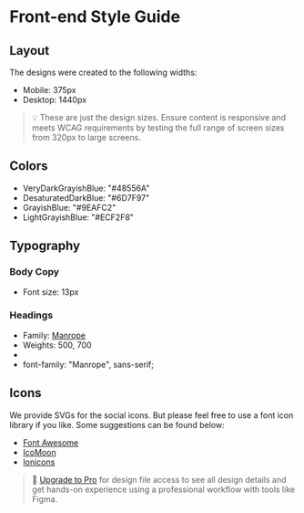 # Front-end Style Guide

## Layout

The designs were created to the following widths:

- Mobile: 375px
- Desktop: 1440px

> 💡 These are just the design sizes. Ensure content is responsive and meets WCAG requirements by testing the full range of screen sizes from 320px to large screens.

## Colors

- VeryDarkGrayishBlue: "#48556A"
- DesaturatedDarkBlue: "#6D7F97"
- GrayishBlue: "#9EAFC2"
- LightGrayishBlue: "#ECF2F8"

## Typography

### Body Copy

- Font size: 13px

### Headings

- Family: [Manrope](https://fonts.google.com/specimen/Manrope)
- Weights: 500, 700
- <style>
  @import url('https://fonts.googleapis.com/css2?family=Manrope:wght@200..800&display=swap')
  </style>
- font-family: "Manrope", sans-serif;

## Icons

We provide SVGs for the social icons. But please feel free to use a font icon library if you like. Some suggestions can be found below:

- [Font Awesome](https://fontawesome.com)
- [IcoMoon](https://icomoon.io)
- [Ionicons](https://ionicons.com)

> 💎 [Upgrade to Pro](https://www.frontendmentor.io/pro?ref=style-guide) for design file access to see all design details and get hands-on experience using a professional workflow with tools like Figma.
